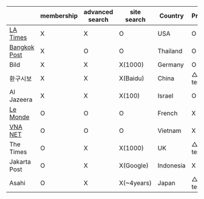 |        |**membership**|**advanced search**|**site search**|Country|Progress|
|--------|--------------|-------------------|---------------|-------|--------|
|[LA Times](https://www.latimes.com/search?q=korea&s=1&p=1)|X|X|O|USA|O|
|[Bangkok Post](https://search.bangkokpost.com/search/result?category=all&&q=korea)|X|O|O|Thailand|O|
|Bild|X|X|X(1000)|Germany|O|
|환구시보|X|X|X(Baidu)|China|△(need test)|
|Al Jazeera|X|X|X(100)|Israel|O|
|[Le Monde](https://www.lemonde.fr/recherche/?search_keywords=cor%C3%A9e&start_at=19/12/1944&end_at=13/08/2021&search_sort=date_asc&page=1)|O|O|O|French|X|
|[VNA NET](https://vnanet.vn/en/search/?keyword=korea&createdstart=2010-01-01&createdend=2020-12-31&qcode=1)|O|O|O|Vietnam|X|
|The Times|O|X|X(1000)|UK|△(need test)|
|Jakarta Post|O|X|X(Google)|Indonesia|X|
|Asahi|O|X|X(~4years)|Japan|△(need test)|
